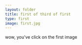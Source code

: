 ```yaml
---
layout: folder
title: first of third of first
type: first
image: first.jpg
---
```


wow, you've click on the first image